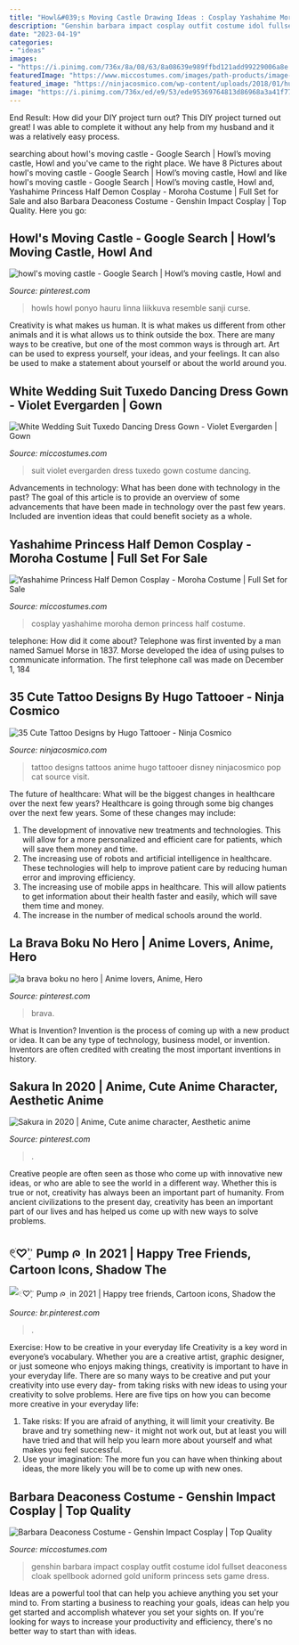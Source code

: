 ```yaml
---
title: "Howl&#039;s Moving Castle Drawing Ideas : Cosplay Yashahime Moroha Demon Princess Half Costume"
description: "Genshin barbara impact cosplay outfit costume idol fullset deaconess cloak spellbook adorned gold uniform princess sets game dress"
date: "2023-04-19"
categories:
- "ideas"
images:
- "https://i.pinimg.com/736x/8a/08/63/8a08639e989ffbd121add99229006a8e.jpg"
featuredImage: "https://www.miccostumes.com/images/path-products/image-CYSH009M-3.jpg/&amp;width=1200&amp;height=1200&amp;a.jpg"
featured_image: "https://ninjacosmico.com/wp-content/uploads/2018/01/hugo11.jpg"
image: "https://i.pinimg.com/736x/ed/e9/53/ede95369764813d86968a3a41f7732e9.jpg"
---
```



End Result: How did your DIY project turn out?
This DIY project turned out great! I was able to complete it without any help from my husband and it was a relatively easy process.

	

		
searching about howl&#039;s moving castle - Google Search | Howl’s moving castle, Howl and you've came to the right place. We have 8 Pictures about howl&#039;s moving castle - Google Search | Howl’s moving castle, Howl and like howl&#039;s moving castle - Google Search | Howl’s moving castle, Howl and, Yashahime Princess Half Demon Cosplay - Moroha Costume | Full Set for Sale and also Barbara Deaconess Costume - Genshin Impact Cosplay | Top Quality. Here you go:
		
    
## Howl&#039;s Moving Castle - Google Search | Howl’s Moving Castle, Howl And

<img loading=lazy src="https://i.pinimg.com/736x/43/09/30/430930bcc85187fc141568146cf71dd3.jpg" onerror="this.onerror=null;this.src='https://tse3.mm.bing.net/th?id=OIP.ViAfMHKV7EWehqNO0aemRAHaE8&amp;pid=15.1';" alt="howl&#039;s moving castle - Google Search | Howl’s moving castle, Howl and">

_Source: pinterest.com_

>howls howl ponyo hauru linna liikkuva resemble sanji curse. 

	

Creativity is what makes us human. It is what makes us different from other animals and it is what allows us to think outside the box. There are many ways to be creative, but one of the most common ways is through art. Art can be used to express yourself, your ideas, and your feelings. It can also be used to make a statement about yourself or about the world around you.

    
## White Wedding Suit Tuxedo Dancing Dress Gown - Violet Evergarden | Gown

<img loading=lazy src="https://www.miccostumes.com/images/path-products/image-CVE006VW-2.jpg/&amp;width=1200&amp;height=1200&amp;original=77s8AgZSGN6A&amp;a.jpg" onerror="this.onerror=null;this.src='https://tse2.mm.bing.net/th?id=OIP.QySRK2HZH7wsIzyDRTyHigHaK3&amp;pid=15.1';" alt="White Wedding Suit Tuxedo Dancing Dress Gown - Violet Evergarden | Gown">

_Source: miccostumes.com_

>suit violet evergarden dress tuxedo gown costume dancing. 

	

Advancements in technology: What has been done with technology in the past?
The goal of this article is to provide an overview of some advancements that have been made in technology over the past few years. Included are invention ideas that could benefit society as a whole.

    
## Yashahime Princess Half Demon Cosplay - Moroha Costume | Full Set For Sale

<img loading=lazy src="https://www.miccostumes.com/images/path-products/image-CYSH009M-3.jpg/&amp;width=1200&amp;height=1200&amp;a.jpg" onerror="this.onerror=null;this.src='https://tse2.mm.bing.net/th?id=OIP.5MCC25GSmONH-bCdHcyW4QHaK3&amp;pid=15.1';" alt="Yashahime Princess Half Demon Cosplay - Moroha Costume | Full Set for Sale">

_Source: miccostumes.com_

>cosplay yashahime moroha demon princess half costume. 

	

telephone: How did it come about?
Telephone was first invented by a man named Samuel Morse in 1837. Morse developed the idea of using pulses to communicate information. The first telephone call was made on December 1, 184
    
## 35 Cute Tattoo Designs By Hugo Tattooer - Ninja Cosmico

<img loading=lazy src="https://ninjacosmico.com/wp-content/uploads/2018/01/hugo11.jpg" onerror="this.onerror=null;this.src='https://tse2.mm.bing.net/th?id=OIP.sh-q9aXMiIWu0IJwTACB9QHaKn&amp;pid=15.1';" alt="35 Cute Tattoo Designs by Hugo Tattooer - Ninja Cosmico">

_Source: ninjacosmico.com_

>tattoo designs tattoos anime hugo tattooer disney ninjacosmico pop cat source visit. 

	

The future of healthcare: What will be the biggest changes in healthcare over the next few years?
Healthcare is going through some big changes over the next few years. Some of these changes may include: 
1. The development of innovative new treatments and technologies. This will allow for a more personalized and efficient care for patients, which will save them money and time. 
2. The increasing use of robots and artificial intelligence in healthcare. These technologies will help to improve patient care by reducing human error and improving efficiency. 
3. The increasing use of mobile apps in healthcare. This will allow patients to get information about their health faster and easily, which will save them time and money. 
4. The increase in the number of medical schools around the world.

    
## La Brava Boku No Hero | Anime Lovers, Anime, Hero

<img loading=lazy src="https://i.pinimg.com/736x/8a/08/63/8a08639e989ffbd121add99229006a8e.jpg" onerror="this.onerror=null;this.src='https://tse2.mm.bing.net/th?id=OIP.XsqAM8HBrZu9yEMqGWXA0QHaHa&amp;pid=15.1';" alt="la brava boku no hero | Anime lovers, Anime, Hero">

_Source: pinterest.com_

>brava. 

	

What is Invention?
Invention is the process of coming up with a new product or idea. It can be any type of technology, business model, or invention. Inventors are often credited with creating the most important inventions in history.

    
## Sakura In 2020 | Anime, Cute Anime Character, Aesthetic Anime

<img loading=lazy src="https://i.pinimg.com/736x/ed/e9/53/ede95369764813d86968a3a41f7732e9.jpg" onerror="this.onerror=null;this.src='https://tse2.mm.bing.net/th?id=OIP.RbogzoHNLABQpq-A5xuUswHaHZ&amp;pid=15.1';" alt="Sakura in 2020 | Anime, Cute anime character, Aesthetic anime">

_Source: pinterest.com_

>. 

	

Creative people are often seen as those who come up with innovative new ideas, or who are able to see the world in a different way. Whether this is true or not, creativity has always been an important part of humanity. From ancient civilizations to the present day, creativity has been an important part of our lives and has helped us come up with new ways to solve problems.

    
## 𓏲ׄ♡ʾʾ֢ Pump ᰍ ׅ In 2021 | Happy Tree Friends, Cartoon Icons, Shadow The

<img loading=lazy src="https://i.pinimg.com/736x/12/59/3a/12593a997e0b461a4ad48ff44901eb40.jpg" onerror="this.onerror=null;this.src='https://tse2.mm.bing.net/th?id=OIP.FZIxcznpMhPYPCaqctLWOQHaHY&amp;pid=15.1';" alt="𓏲ׄ♡ʾʾ֢ Pump ᰍ ׅ in 2021 | Happy tree friends, Cartoon icons, Shadow the">

_Source: br.pinterest.com_

>. 

	

Exercise: How to be creative in your everyday life
Creativity is a key word in everyone’s vocabulary. Whether you are a creative artist, graphic designer, or just someone who enjoys making things, creativity is important to have in your everyday life. There are so many ways to be creative and put your creativity into use every day- from taking risks with new ideas to using your creativity to solve problems. Here are five tips on how you can become more creative in your everyday life: 
1. Take risks: If you are afraid of anything, it will limit your creativity. Be brave and try something new- it might not work out, but at least you will have tried and that will help you learn more about yourself and what makes you feel successful. 
2. Use your imagination: The more fun you can have when thinking about ideas, the more likely you will be to come up with new ones.

    
## Barbara Deaconess Costume - Genshin Impact Cosplay | Top Quality

<img loading=lazy src="https://www.miccostumes.com/images/path-products/image-CGS011B-1.jpg/&amp;width=1200&amp;height=1200&amp;original=77s8AgZSGN6A&amp;a.jpg" onerror="this.onerror=null;this.src='https://tse3.mm.bing.net/th?id=OIP.p8w8s60vsPXc9A4EAsVFfQHaK3&amp;pid=15.1';" alt="Barbara Deaconess Costume - Genshin Impact Cosplay | Top Quality">

_Source: miccostumes.com_

>genshin barbara impact cosplay outfit costume idol fullset deaconess cloak spellbook adorned gold uniform princess sets game dress. 

	

Ideas are a powerful tool that can help you achieve anything you set your mind to. From starting a business to reaching your goals, ideas can help you get started and accomplish whatever you set your sights on. If you're looking for ways to increase your productivity and efficiency, there's no better way to start than with ideas.

